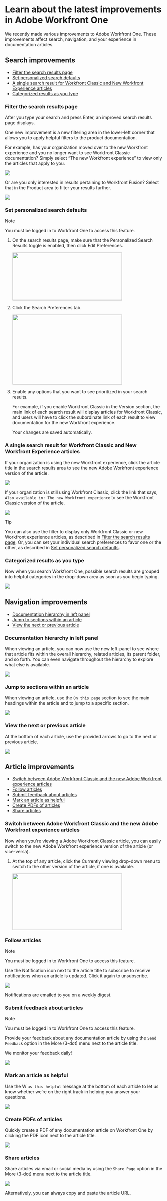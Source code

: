 

# Learn about the latest improvements in Adobe Workfront One

<!--
Beginning on July 14, 2020,
-->

We recently made various improvements to Adobe Workfront One. These improvements affect search, navigation, and your experience in documentation articles.

## Search improvements

* [Filter the search results page](#filter) 
* [Set personalized search defaults](#set) 
* [A single search result for Workfront Classic and New Workfront Experience articles](#a) 
* [Categorized results as you type](#categori)

### Filter the search results page

After you type your search and press Enter, an improved search results page displays.

One new improvement is a new filtering area in the lower-left corner that allows you to apply helpful filters to the product documentation.

For example, has your organization moved over to the new Workfront experience and you no longer want to see Workfront Classic documentation? Simply select “The new Workfront experience” to view only the articles that apply to you.

![](assets/searchresults-350x145.png)

Or are you only interested in results pertaining to Workfront Fusion? Select that in the Product area to filter your results further.

![](assets/searchresults2-350x140.png)

### Set personalized search defaults

>[!NOTE]
>
>You must be logged in to Workfront One to access this feature.

<ol> 
 <li value="1"> <p>On the search results page, make sure that the <span class="bold">Personalized Search Results</span> toggle is enabled, then click <span class="bold">Edit Preferences</span>.</p> <p> <img src="assets/editpref-350x152.png" style="width: 350;height: 152;"> </p> </li> 
 <li value="2"> <p>Click the <span class="uitext">Search Preferences</span> tab.</p> <p> <img src="assets/search-preferences-tab-350x224.png" style="width: 350;height: 224;"> </p> </li> 
 <li value="3"> <p>Enable any options that you want to see prioritized in your search results. </p> <p>For example, if you enable <span class="uitext">Workfront Classic</span> in the <span class="uitext">Version</span> section, the main link of each search result will display articles for Workfront Classic, and users will have to click the subordinate link of each result to view documentation for the new Workfront experience.</p> <p>Your changes are saved automatically.</p> </li> 
</ol>

### A single search result for Workfront Classic and New Workfront Experience articles

If your organization is using the new Workfront experience, click the article title in the search results area to see the new Adobe Workfront experience version of the article.

![](assets/combined2-350x153.png)

If your organization is still using Workfront Classic, click the link that says, `Also available in: The new Workfront experience` to see the Workfront Classic version of the article.

![](assets/combined-search-350x156.png)

>[!TIP]
>
>You can also use the filter to display only Workfront Classic or new Workfront experience articles, as described in [Filter the search results page](#filter). Or, you can set your individual search preferences to favor one or the other, as described in [Set personalized search defaults](#set).

### Categorized results as you type

Now when you search Workfront One, possible search results are grouped into helpful categories in the drop-down area as soon as you begin typing.

![](assets/drop-down-350x163.png)

## Navigation improvements

* [Documentation hierarchy in left panel](#document) 
* [Jump to sections within an article](#jump) 
* [View the next or previous article](#view)

### Documentation hierarchy in left panel

When viewing an article, you can now use the new left-panel to see where that article fits within the overall hierarchy, related articles, its parent folder, and so forth. You can even navigate throughout the hierarchy to explore what else is available.

![](assets/kanban-350x245.png)

### Jump to sections within an article

When viewing an article, use the `On this page` section to see the main headings within the article and to jump to a specific section.

![](assets/onthispage-350x229.png)

### View the next or previous article

At the bottom of each article, use the provided arrows to go to the next or previous article.

![](assets/nextprevious-350x49.png)

<!--
Breadcrumbs
-->

## Article improvements

* [Switch between Adobe Workfront Classic and the new Adobe Workfront experience articles](#switch) 
* [Follow articles](#follow) 
* [Submit feedback about articles](#submit) 
* [Mark an article as helpful](#mark) 
* [Create PDFs of articles](#create) 
* [Share articles](#share)

### Switch between Adobe Workfront Classic and the new Adobe Workfront experience articles

Now when you're viewing a Adobe Workfront Classic article, you can easily switch to the new Adobe Workfront experience version of the article (or vice-versa).

<ol> 
 <li value="1"> <p>At the top of any article, click the <span class="bold">Currently viewing</span> drop-down menu to switch to the other version of the article, if one is available.</p> <p> <img src="assets/switch-version-350x179.png" style="width: 350;height: 179;"> </p> </li> 
</ol>

### Follow articles

>[!NOTE]
>
>You must be logged in to Workfront One to access this feature.

Use the Notification icon next to the article title to subscribe to receive notifications when an article is updated. Click it again to unsubscribe.

![](assets/notification-350x124.png)

Notifications are emailed to you on a weekly digest.

### Submit feedback about articles

>[!NOTE]
>
>You must be logged in to Workfront One to access this feature.

Provide your feedback about any documentation article by using the `Send Feedback` option in the More (3-dot) menu next to the article title.

We monitor your feedback daily!

![](assets/feedback-350x141.png)

### Mark an article as helpful

Use the W `as this helpful` message at the bottom of each article to let us know whether we’re on the right track in helping you answer your questions.

![](assets/helpful-350x168.png)

### Create PDFs of articles

Quickly create a PDF of any documentation article on Workfront One by clicking the PDF icon next to the article title.

![](assets/pdficon-350x127.png)

### Share articles

Share articles via email or social media by using the `Share Page` option in the More (3-dot) menu next to the article title.

![](assets/share-350x96.png)

Alternatively, you can always copy and paste the article URL.
